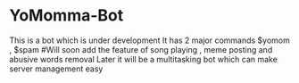 # YoMomma-Bot
This is a bot which is under development 
It has 2 major commands 
$yomom , $spam
#Will soon add the feature of song playing , meme posting and abusive words removal
Later it will be a multitasking bot which can make server management easy
